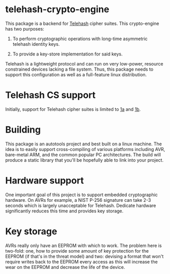 # telehash-crypto-engine

This package is a backend for [Telehash](http://telehash.org/) cipher
suites. This crypto-engine has two purposes:

1. To perform cryptographic operations with long-time asymmetric
   telehash identity keys.

2. To provide a key-store implementation for said keys.

Telehash is a lightweight protocol and can run on very low-power,
resource constrained devices lacking a file system. Thus, this package
needs to support this configuration as well as a full-feature linux
distribution.

# Telehash CS support

Initially, support for Telehash cipher suites is limited to
[1a](https://github.com/telehash/telehash.org/blob/master/v3/e3x/cs/1a.md)
and
[1b](https://github.com/telehash/telehash.org/blob/master/v3/e3x/cs/1b.md).

# Building

This package is an autotools project and best built on a linux
machine. The idea is to easily support cross-compiling of various
platforms including AVR, bare-metal ARM, and the common popular PC
architectures. The build will produce a static library that you'll be
hopefully able to link into your project.

# Hardware support

One important goal of this project is to support embedded
cryptographic hardware. On AVRs for example, a NIST P-256 signature
can take 2-3 seconds which is largely unacceptable for
Telehash. Dedicate hardware significantly reduces this time and
provides key storage.

# Key storage

AVRs really only have an EEPROM with which to work. The problem here
is two-fold: one, how to provide some amount of key protection for the
EEPROM (if that's in the threat model) and two: devising a format that
won't require writes back to the EEPROM every access as this will
increase the wear on the EEPROM and decrease the life of the device.
